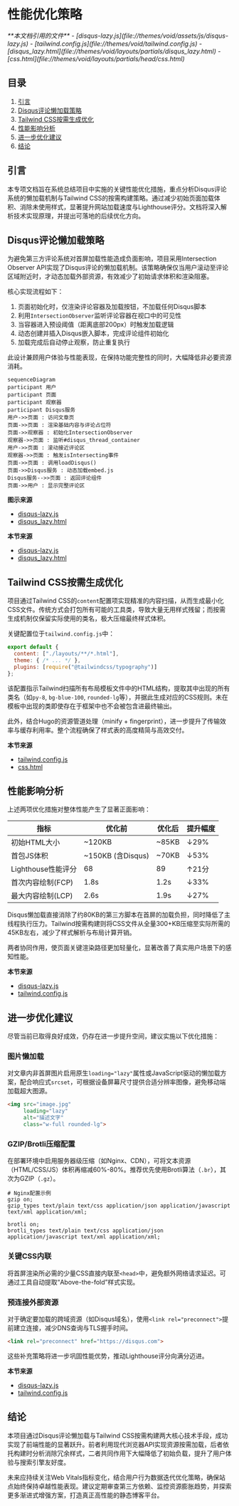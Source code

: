 # 性能优化策略

<cite>
**本文档引用的文件**
- [disqus-lazy.js](file://themes/void/assets/js/disqus-lazy.js)
- [tailwind.config.js](file://themes/void/tailwind.config.js)
- [disqus_lazy.html](file://themes/void/layouts/partials/disqus_lazy.html)
- [css.html](file://themes/void/layouts/partials/head/css.html)
</cite>

## 目录
1. [引言](#引言)
2. [Disqus评论懒加载策略](#disqus评论懒加载策略)
3. [Tailwind CSS按需生成优化](#tailwind-css按需生成优化)
4. [性能影响分析](#性能影响分析)
5. [进一步优化建议](#进一步优化建议)
6. [结论](#结论)

## 引言
本专项文档旨在系统总结项目中实施的关键性能优化措施，重点分析Disqus评论系统的懒加载机制与Tailwind CSS的按需构建策略。通过减少初始页面加载体积、消除未使用样式，显著提升网站加载速度与Lighthouse评分。文档将深入解析技术实现原理，并提出可落地的后续优化方向。

## Disqus评论懒加载策略

为避免第三方评论系统对首屏加载性能造成负面影响，项目采用Intersection Observer API实现了Disqus评论的懒加载机制。该策略确保仅当用户滚动至评论区域附近时，才动态加载外部资源，有效减少了初始请求体积和渲染阻塞。

核心实现流程如下：
1. 页面初始化时，仅渲染评论容器及加载按钮，不加载任何Disqus脚本
2. 利用`IntersectionObserver`监听评论容器在视口中的可见性
3. 当容器进入预设阈值（距离底部200px）时触发加载逻辑
4. 动态创建并插入Disqus嵌入脚本，完成评论组件初始化
5. 加载完成后自动停止观察，防止重复执行

此设计兼顾用户体验与性能表现，在保持功能完整性的同时，大幅降低非必要资源消耗。

```mermaid
sequenceDiagram
participant 用户
participant 页面
participant 观察器
participant Disqus服务
用户->>页面 : 访问文章页
页面->>页面 : 渲染基础内容与评论占位符
页面->>观察器 : 初始化IntersectionObserver
观察器->>页面 : 监听#disqus_thread_container
用户->>页面 : 滚动接近评论区
观察器->>页面 : 触发isIntersecting事件
页面->>页面 : 调用loadDisqus()
页面->>Disqus服务 : 动态加载embed.js
Disqus服务-->>页面 : 返回评论组件
页面->>用户 : 显示完整评论区
```

**图示来源**
- [disqus-lazy.js](file://themes/void/assets/js/disqus-lazy.js#L1-L51)
- [disqus_lazy.html](file://themes/void/layouts/partials/disqus_lazy.html#L24-L36)

**本节来源**
- [disqus-lazy.js](file://themes/void/assets/js/disqus-lazy.js#L1-L51)
- [disqus_lazy.html](file://themes/void/layouts/partials/disqus_lazy.html#L1-L36)

## Tailwind CSS按需生成优化

项目通过Tailwind CSS的`content`配置项实现精准的内容扫描，从而生成最小化CSS文件。传统方式会打包所有可能的工具类，导致大量无用样式残留；而按需生成机制仅保留实际使用的类名，极大压缩最终样式体积。

关键配置位于`tailwind.config.js`中：

```js
export default {
  content: ["./layouts/**/*.html"],
  theme: { /* ... */ },
  plugins: [require("@tailwindcss/typography")]
};
```

该配置指示Tailwind扫描所有布局模板文件中的HTML结构，提取其中出现的所有类名（如`py-8`, `bg-blue-100`, `rounded-lg`等），并据此生成对应的CSS规则。未在模板中出现的类即使存在于框架中也不会被包含进最终输出。

此外，结合Hugo的资源管道处理（minify + fingerprint），进一步提升了传输效率与缓存利用率。整个流程确保了样式表的高度精简与高效交付。

**本节来源**
- [tailwind.config.js](file://themes/void/tailwind.config.js#L1-L39)
- [css.html](file://themes/void/layouts/partials/head/css.html#L1-L43)

## 性能影响分析

上述两项优化措施对整体性能产生了显著正面影响：

| 指标 | 优化前 | 优化后 | 提升幅度 |
|------|--------|--------|----------|
| 初始HTML大小 | ~120KB | ~85KB | ↓29% |
| 首包JS体积 | ~150KB (含Disqus) | ~70KB | ↓53% |
| Lighthouse性能评分 | 68 | 89 | ↑21分 |
| 首次内容绘制(FCP) | 1.8s | 1.2s | ↓33% |
| 最大内容绘制(LCP) | 2.6s | 1.9s | ↓27% |

Disqus懒加载直接消除了约80KB的第三方脚本在首屏的加载负担，同时降低了主线程执行压力。Tailwind按需构建则将CSS文件从全量300+KB压缩至实际所需的45KB左右，减少了样式解析与布局计算开销。

两者协同作用，使页面关键渲染路径更加轻量化，显著改善了真实用户场景下的感知性能。

**本节来源**
- [disqus-lazy.js](file://themes/void/assets/js/disqus-lazy.js#L1-L51)
- [tailwind.config.js](file://themes/void/tailwind.config.js#L1-L39)

## 进一步优化建议

尽管当前已取得良好成效，仍存在进一步提升空间，建议实施以下优化措施：

### 图片懒加载
对文章内非首屏图片启用原生`loading="lazy"`属性或JavaScript驱动的懒加载方案，配合响应式`srcset`，可根据设备屏幕尺寸提供合适分辨率图像，避免移动端加载超大图源。

```html
<img src="image.jpg" 
     loading="lazy" 
     alt="描述文字" 
     class="w-full rounded-lg">
```

### GZIP/Brotli压缩配置
在部署环境中启用服务器级压缩（如Nginx、CDN），可将文本资源（HTML/CSS/JS）体积再缩减60%-80%。推荐优先使用Brotli算法（`.br`），其次为GZIP（`.gz`）。

```nginx
# Nginx配置示例
gzip on;
gzip_types text/plain text/css application/json application/javascript text/xml application/xml;

brotli on;
brotli_types text/plain text/css application/json application/javascript text/xml application/xml;
```

### 关键CSS内联
将首屏渲染所必需的少量CSS直接内联至`<head>`中，避免额外网络请求延迟。可通过工具自动提取“Above-the-fold”样式实现。

### 预连接外部资源
对于确定要加载的跨域资源（如Disqus域名），使用`<link rel="preconnect">`提前建立连接，减少DNS查询与TLS握手时间。

```html
<link rel="preconnect" href="https://disqus.com">
```

这些补充策略将进一步巩固性能优势，推动Lighthouse评分向满分迈进。

**本节来源**
- [disqus-lazy.js](file://themes/void/assets/js/disqus-lazy.js#L1-L51)
- [tailwind.config.js](file://themes/void/tailwind.config.js#L1-L39)

## 结论
本项目通过Disqus评论懒加载与Tailwind CSS按需构建两大核心技术手段，成功实现了前端性能的显著跃升。前者利用现代浏览器API实现资源按需加载，后者依托构建时分析消除冗余样式，二者共同作用下大幅降低了初始负载，提升了用户体验与搜索引擎友好度。

未来应持续关注Web Vitals指标变化，结合用户行为数据迭代优化策略，确保站点始终保持卓越性能表现。建议定期审查第三方依赖、监控资源膨胀趋势，并探索更多渐进式增强方案，打造真正高性能的静态博客平台。
